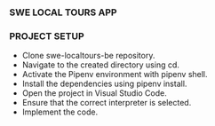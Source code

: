 ### SWE LOCAL TOURS APP

### PROJECT SETUP
- Clone swe-localtours-be repository.
- Navigate to the created directory using cd.
- Activate the Pipenv environment with pipenv shell.
- Install the dependencies using pipenv install.
- Open the project in Visual Studio Code.
- Ensure that the correct interpreter is selected.
- Implement the code.
